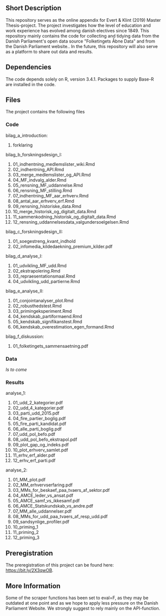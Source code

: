 ## Short Description

This repository serves as the online appendix for Evert & Klint (2019) Master Thesis-project. The project investigates how the level of education and work experience has evolved among danish electives since 1849. This repository mainly contains the code for collecting and tidying data from the Danish Parliament's open data source "Folketingets Åbne Data" and from the Danish Parliament website.. In the future, this repository will also serve as a platform to share out data and results. 


## Dependencies

The code depends solely on R, version 3.4.1. Packages to supply Base-R are installed in the code. 

## Files

The project contains the following files

### Code
bilag_a_introduction:
1. forklaring

bilag_b_forskningsdesign_I: 
1. 01_indhentning_medlemslister_wiki.Rmd
2. 02_indhentning_API.Rmd
3. 03_merge_medlemslister_og_API.Rmd
4. 04_MF_indvalg_alder.Rmd
5. 05_rensning_MF_uddannelse.Rmd
6. 06_rensning_MF_stilling.Rmd
7. 07_indhentning_MF_aar_erhverv.Rmd
8. 08_antal_aar_erhverv_erf.Rmd
9. 09_rensning_historiske_data.Rmd
10. 10_merge_historisk_og_digitalt_data.Rmd
11. 11_sammenkodning_historisk_og_digitalt_data.Rmd
12. 12_rensning_uddannelsesdata_valgundersoelgelsen.Rmd

bilag_c_forskningsdesign_II:
1. 01_soegestreng_kvant_indhold
2. 02_infomedia_kildedaekning_premium_kilder.pdf

bilag_d_analyse_I:
1. 01_udvikling_MF_udd.Rmd
2. 02_ekstrapolering.Rmd
3. 03_repraesentationsmaal.Rmd
4. 04_udvikling_udd_partierne.Rmd

bilag_e_analyse_II:
1. 01_conjointanalyser_plot.Rmd
2. 02_robusthedstest.Rmd
3. 03_primingeksperiment.Rmd
4. 04_kendskab_partiformaend.Rmd
5. 05_kendskab_signifikanstest.Rmd
6. 06_kendskab_overestimation_egen_formand.Rmd

bilag_f_diskussion:
1. 01_folketingets_sammensaetning.pdf

### Data
*Is to come*

### Results
analyse_1:
1. 01_udd_2_kategorier.pdf
2. 02_udd_4_kategorier.pdf
3. 03_parti_udd_2015.pdf
4. 04_fire_partier_boglig.pdf
5. 05_fire_parti_kandidat.pdf
6. 06_alle_parti_boglig.pdf
7. 07_udd_pol_befo.pdf
8. 08_udd_pol_befo_ekstrapol.pdf
9. 09_plot_gap_og_indeks.pdf
10. 10_plot_erhverv_samlet.pdf
11. 11_erhv_erf_alder.pdf
12. 12_erhv_erf_parti.pdf

analyse_2: 
1. 01_MM_plot.pdf
2. 02_MM_erhvervserfaring.pdf
3. 03_MMs_for_beskaef_paa_tvaers_af_sektor.pdf
4. 04_AMCE_leder_vs_ansat.pdf
5. 05_AMCE_samf_vs_ikkesamf.pdf
6. 06_AMCE_Statskundskab_vs_andre.pdf
7. 07_MM_alle_uddannelser.pdf
8. 08_MMs_for_udd_paa_tvaers_af_resp_udd.pdf
9. 09_sandsynlige_profiler.pdf
10. 10_priming_1
11. 11_priming_2
13. 12_priming_3

## Preregistration
The preregistration of this project can be found here: https://bit.ly/2X3qwOB.

## More Information
Some of the scraper functions has been set to eval=F, as they may be outdated at one point and as we hope to apply less pressure on the Danish Parliament Website. We strongly suggest to rely mainly on the API-function.
